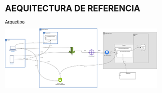 # AEQUITECTURA DE REFERENCIA

[Arquetipo](https://app.diagrams.net/#G1CloRejN4-2C5hy6CuBPGyDq9dbknf_iu)

<img src="Images\Arquetipo/Arquetipo.png" alt="Arquetipo" width="800">
